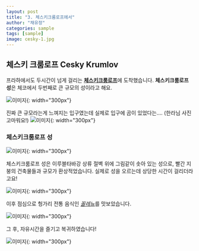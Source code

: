 ```yaml
---
layout: post
title: "3. 체스키크룸로프에서"
author: "채유정"
categories: sample
tags: [sample]
image: cesky-1.jpg
---
```


## 체스키 크룸로프 Cesky Krumlov

프라하에서도 두시간이 넘게 걸리는 [**체스키크룸로프**]()에 도착했습니다. **체스키크룸로프 성**은 체코에서 두번째로 큰 규모의 성이라고 해요.

![이미지](/assets/img/buda-2.jpg "체스키크룸로프"){: width="300px"}

진짜 큰 규모라는게 느껴지는 입구였는데 실제로 입구에 곰이 있었다는....
(한라님 사진 고마워요!)
![이미지](/assets/img/buda-2.jpg "곰"){: width="300px"}

### 체스키크룸로프 성

![이미지](/assets/img/buda-2.jpg "성"){: width="300px"}

체스키크룸로프 성은 이루블타바강 상류 절벽 위에 그림같이 솟아 있는 성으로, 빨간 지붕의 건축물들과 규모가 환상적었습니다. 실제로 성을 오르는데 상당한 시간이 걸리더라고요!

![이미지](/assets/img/buda-2.jpg "성풍경"){: width="300px"}

이후 점심으로 헝가리 전통 음식인 [_꼴레뇨_](https://y2ll5wxxx.github.io/cz-qggole)를 맛보았습니다.

![이미지](/assets/img/buda-2.jpg "식사사진"){: width="300px"}

그 후, 자유시간을 즐기고 복귀하였습니다!

![이미지](/assets/img/buda-2.jpg "자유시간"){: width="300px"}

